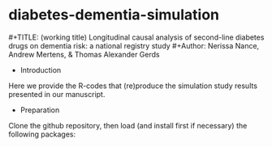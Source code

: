 # diabetes-dementia-simulation

#+TITLE: (working title) Longitudinal causal analysis of second-line diabetes drugs on dementia risk: a national registry study
#+Author: Nerissa Nance, Andrew Mertens, & Thomas Alexander Gerds


* Introduction

Here we provide the R-codes that (re)produce the simulation study
results presented in our manuscript.

* Preparation

Clone the github repository, then load (and install first if
necessary) the following packages:

